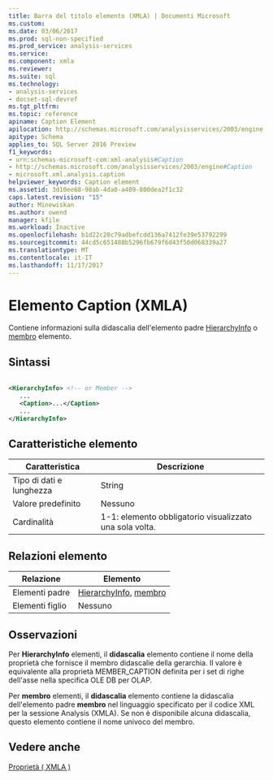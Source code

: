 ```yaml
---
title: Barra del titolo elemento (XMLA) | Documenti Microsoft
ms.custom: 
ms.date: 03/06/2017
ms.prod: sql-non-specified
ms.prod_service: analysis-services
ms.service: 
ms.component: xmla
ms.reviewer: 
ms.suite: sql
ms.technology:
- analysis-services
- docset-sql-devref
ms.tgt_pltfrm: 
ms.topic: reference
apiname: Caption Element
apilocation: http://schemas.microsoft.com/analysisservices/2003/engine
apitype: Schema
applies_to: SQL Server 2016 Preview
f1_keywords:
- urn:schemas-microsoft-com:xml-analysis#Caption
- http://schemas.microsoft.com/analysisservices/2003/engine#Caption
- microsoft.xml.analysis.caption
helpviewer_keywords: Caption element
ms.assetid: 3d10ee68-98ab-4da0-a409-800dea2f1c32
caps.latest.revision: "15"
author: Minewiskan
ms.author: owend
manager: kfile
ms.workload: Inactive
ms.openlocfilehash: b1d22c28c79adbefcdd136a7412fe39e53792299
ms.sourcegitcommit: 44cd5c651488b5296fb679f6d43f50d068339a27
ms.translationtype: MT
ms.contentlocale: it-IT
ms.lasthandoff: 11/17/2017
---
```

# <a name="caption-element-xmla"></a>Elemento Caption (XMLA)
  Contiene informazioni sulla didascalia dell'elemento padre [HierarchyInfo](../../../analysis-services/xmla/xml-elements-properties/hierarchyinfo-element-xmla.md) o [membro](../../../analysis-services/xmla/xml-elements-properties/member-element-xmla.md) elemento.  
  
## <a name="syntax"></a>Sintassi  
  
```xml  
  
<HierarchyInfo> <!-- or Member -->  
   ...  
   <Caption>...</Caption>  
   ...  
</HierarchyInfo>  
```  
  
## <a name="element-characteristics"></a>Caratteristiche elemento  
  
|Caratteristica|Descrizione|  
|--------------------|-----------------|  
|Tipo di dati e lunghezza|String|  
|Valore predefinito|Nessuno|  
|Cardinalità|1-1: elemento obbligatorio visualizzato una sola volta.|  
  
## <a name="element-relationships"></a>Relazioni elemento  
  
|Relazione|Elemento|  
|------------------|-------------|  
|Elementi padre|[HierarchyInfo](../../../analysis-services/xmla/xml-elements-properties/hierarchyinfo-element-xmla.md), [membro](../../../analysis-services/xmla/xml-elements-properties/member-element-xmla.md)|  
|Elementi figlio|Nessuno|  
  
## <a name="remarks"></a>Osservazioni  
 Per **HierarchyInfo** elementi, il **didascalia** elemento contiene il nome della proprietà che fornisce il membro didascalie della gerarchia. Il valore è equivalente alla proprietà MEMBER_CAPTION definita per i set di righe dell'asse nella specifica OLE DB per OLAP.  
  
 Per **membro** elementi, il **didascalia** elemento contiene la didascalia dell'elemento padre **membro** nel linguaggio specificato per il codice XML per la sessione Analysis (XMLA). Se non è disponibile alcuna didascalia, questo elemento contiene il nome univoco del membro.  
  
## <a name="see-also"></a>Vedere anche  
 [Proprietà &#40; XMLA &#41;](../../../analysis-services/xmla/xml-elements-properties/xml-elements-properties.md)  
  
  
